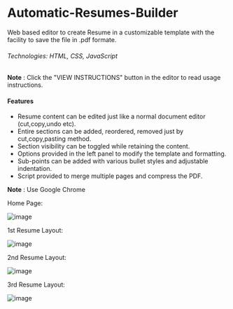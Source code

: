 # Automatic-Resumes-Builder
Web based editor to create Resume in a customizable template with the facility to save the file in .pdf formate.  


###### Technologies: HTML, CSS, JavaScript

**Note** : Click the "VIEW INSTRUCTIONS" button in the editor to read usage instructions.

#### Features
- Resume content can be edited just like a normal document editor (cut,copy,undo etc).
- Entire sections can be added, reordered, removed just by cut,copy,pasting method.
- Section visibility can be toggled while retaining the content.
- Options provided in the left panel to modify the template and formatting.
- Sub-points can be added with various bullet styles and adjustable indentation.
- Script provided to merge multiple pages and compress the PDF.

**Note** : Use Google Chrome

Home Page:

![image](https://user-images.githubusercontent.com/71165326/195853989-e5add829-22b2-49f8-929b-d381f660ed68.png)

1st Resume Layout:

![image](https://user-images.githubusercontent.com/71165326/195854201-156384e4-3134-464a-8154-2d6b691b7606.png)

2nd Resume Layout:

![image](https://user-images.githubusercontent.com/71165326/195854266-efdb1aea-b643-493e-b63e-aebc0fbdc002.png)

3rd Resume Layout:

![image](https://user-images.githubusercontent.com/71165326/195854309-a9810589-73b9-4c3b-aad6-e0c0c32f16f9.png)

